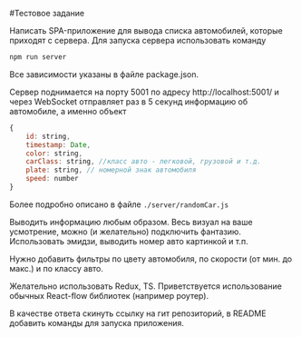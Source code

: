 #Тестовое задание

Написать SPA-приложение для вывода списка автомобилей, которые приходят с сервера. Для запуска сервера использовать команду 
```bash
npm run server
```

Все зависимости указаны в файле package.json.

Сервер поднимается на порту 5001 по адресу http://localhost:5001/ и через WebSocket отправляет раз в 5 секунд информацию об автомобиле, а именно объект 

```javascript
{
    id: string,
    timestamp: Date,
    color: string,
    carClass: string, //класс авто - легковой, грузовой и т.д.
    plate: string, // номерной знак автомобиля
    speed: number
}
```
Более подробно описано в файле `./server/randomCar.js`

Выводить информацию любым образом. Весь визуал на ваше усмотрение, можно (и желательно) подключить фантазию. Использовать эмидзи, выводить номер авто картинкой и т.п.

Нужно добавить фильтры по цвету автомобиля, по скорости (от мин. до макс.) и по классу авто.

Желательно использовать Redux, TS. Приветствуется использование обычных React-flow библиотек (например роутер).

В качестве ответа скинуть ссылку на гит репозиторий, в README добавить команды для запуска приложения.
